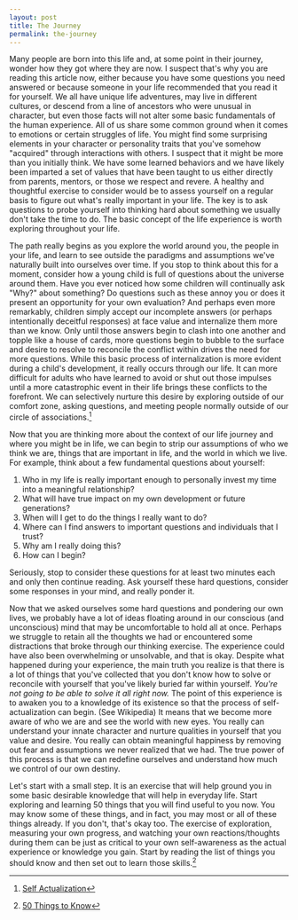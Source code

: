 ```yaml
---
layout: post
title: The Journey
permalink: the-journey
---
```


Many people are born into this life and, at some point in their journey, wonder how they got where they are now.  I suspect that's why you are reading this article now, either because you have some questions you need answered or because someone in your life recommended that you read it for yourself.  We all have unique life adventures, may live in different cultures, or descend from a line of ancestors who were unusual in character, but even those facts will not alter some basic fundamentals of the human experience.   All of us share some common ground when it comes to emotions or certain struggles of life.  You might find some surprising elements in your character or personality traits that you've somehow "acquired" through interactions with others. I suspect that it might be more than you initially think.  We have some learned behaviors and we have likely been imparted a set of values that have been taught to us either directly from parents, mentors, or those we respect and revere.  A healthy and thoughtful exercise to consider would be to assess yourself on a regular basis to figure out what's really important in your life.  The key is to ask questions to probe yourself into thinking hard about something we usually don't take the time to do.  The basic concept of the life experience is worth exploring throughout your life.

The path really begins as you explore the world around you, the people in your life, and learn to see outside the paradigms and assumptions we've naturally built into ourselves over time.  If you stop to think about this for a moment, consider how a young child is full of questions about the universe around them. Have you ever noticed how some children will continually ask "Why?" about something?  Do questions such as these annoy you or does it present an opportunity for your own evaluation?  And perhaps even more remarkably, children simply accept our incomplete answers (or perhaps intentionally deceitful responses) at face value and internalize them more than we know.  Only until those answers begin to clash into one another and topple like a house of cards, more questions begin to bubble to the surface and desire to resolve to reconcile the conflict within drives the need for more questions.  While this basic process of internalization is more evident during a child's development, it really occurs through our life.  It can more difficult for adults who have learned to avoid or shut out those impulses until a more catastrophic event in their life brings these conflicts to the forefront.  We can selectively nurture this desire by exploring outside of our comfort zone, asking questions, and meeting people normally outside of our circle of associations.[^fn-self_actualization]

Now that you are thinking more about the context of our life journey and where you might be in life, we can begin to strip our assumptions of who we think we are, things that are important in life, and the world in which we live.  For example, think about a few fundamental questions about yourself:

1. Who in my life is really important enough to personally invest my time into a meaningful relationship?
2. What will have true impact on my own development or future generations?
3. When will I get to do the things I really want to do?
4. Where can I find answers to important questions and individuals that I trust?
5. Why am I really doing this?
6. How can I begin?

Seriously, stop to consider these questions for at least two minutes each and only then continue reading.  Ask yourself these hard questions, consider some responses in your mind, and really ponder it.

Now that we asked ourselves some hard questions and pondering our own lives, we probably have a lot of ideas floating around in our conscious (and unconscious) mind that may be uncomfortable to hold all at once.  Perhaps we struggle to retain all the thoughts we had or encountered some distractions that broke through our thinking exercise.  The experience could have also been overwhelming or unsolvable, and that is okay.  Despite what happened during your experience, the main truth you realize is that there is a lot of things that you've collected that you don't know how to solve or reconcile with yourself that you've likely buried far within yourself.  *You're not going to be able to solve it all right now.*  The point of this experience is to awaken you to a knowledge of its existence so that the process of self-actualization can begin.  (See Wikipedia)  It means that we become more aware of who we are and see the world with new eyes.  You really can understand your innate character and nurture qualities in yourself that you value and desire.  You really can obtain meaningful happiness by removing out fear and assumptions we never realized that we had.  The true power of this process is that we can redefine ourselves and understand how much we control of our own destiny.

Let's start with a small step.  It is an exercise that will help ground you in some basic desirable knowledge that will help in everyday life.  Start exploring and learning 50 things that you will find useful to you now.  You may know some of these things, and in fact, you may most or all of these things already.  If you don't, that's okay too.  The exercise of exploration, measuring your own progress, and watching your own reactions/thoughts during them can be just as critical to your own self-awareness as the actual experience or knowledge you gain.  Start by reading the list of things you should know and then set out to learn those skills.[^fn-fifty_things]

[^fn-self_actualization]: [Self Actualization](https://en.wikipedia.org/wiki/Self-actualization)
[^fn-fifty_things]: [50 Things to Know](https://www.marcandangel.com/2008/06/02/50-things-everyone-should-know-how-to-do)
